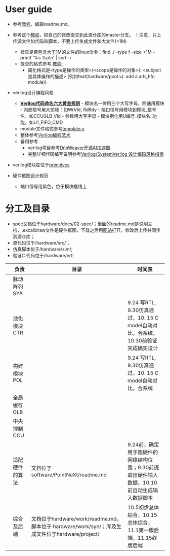 
# User guide
- 参考[教程](https://docs.github.com/cn/get-started/writing-on-github/getting-started-with-writing-and-formatting-on-github/basic-writing-and-formatting-syntax)，编辑readme.md。

- 参考这个[教程](https://developer.aliyun.com/article/604633)，把自己的修改提交到此源仓库的master分支。
！注意，只上传源文件如代码和脚本，不要上传生成文件和大文件(>1M)
  - 检查是否包含大于1M的文件的linux命令：find ./ -type f -size +1M -printf '%s %p\n' | sort -r
  - 提交的格式参考 [教程](https://www.cnblogs.com/daysme/p/7722474.html); 
    - 简化格式是<type是操作的类型>(<scope是操作的对象>): <subject是具体操作的描述> (例如feat(hardware/pool.v): add a arb_fifo module))
  

- verilog设计编程风格
  - **[Verilog代码命名六大黄金规则](https://mp.weixin.qq.com/s/oWlD29XnpDYwF3h5qvGI_Q)**
        - 模块名一律用三个大写字母，除通用模块
        - 内部信号用大驼峰：如WrVld, RdRdy
        - 端口信号用模块到模块_信号名，如CCUGLB_Vld
        - 参数用大写字母
        - 模块例化用U编号_模块名_功能，如U1_FIFO_CMD
  - module文件格式参考[template.v](hardware/src/primitives/template/template.v)
  - 整体参考[Verilog编程艺术](./hardware/docs/tutorial/0-Verilog编程艺术_compressed.pdf)
  - 备用参考
    - verilog项目参考[DnnWeaver开源AI加速器](https://github.com/zhouchch3/DNNWeaver/tree/master/hsharma35-dnnweaver.public/hsharma35-dnnweaver.public-6be20110b751/fpga/hardware/source)
    - 完整详细代码编写说明参考[Verilog/SystemVerilog 设计编码风格指南](https://verilogcodingstyle.readthedocs.io/en/latest/index.html)
- verilog模块库位于[primitives](/hardware/src/primitives)
- 硬件框图设计规范
    - 端口信号用紫色，位于模块框线上
    
# 分工及目录
- spec文档位于hardware/docs/02-spec/；里面的readme.md是说明文档，.excalidraw文件是硬件框图，下载之后用[网站](https://excalidraw.com/)打开，修改后上传并同步到源仓库；
- 源代码位于/hardware/src/；
- 仿真脚本位于/hardware/sim/;
- 验证C 代码位于/hardware/vrf;

|       | 负责              | 目录      | 时间表 |
| ----  | ----              | ----      |---- |
|       | 脉动阵列SYA       |           | |
|       | 池化模块CTR       |           |9.24 写RTL, 9.30仿真通过，10. 15 C model自动对比，合系统，10.30前验证完成确实设计 |
|       | 构建模块POL       |           |9.24 写RTL, 9.30仿真通过，10. 15 C model自动对比，合系统 |
|       | 全局缓存GLB       |
|       | 中央控制CCU       |           
|       | 适配硬件的算法    | 文档位于software/PointNeXt/readme.md | 9.24前，确定用于跑硬件的网络结构位宽；9.30前提取出硬件输入数据，10.10前自动生成输入数据脚本 |
|       | 综合及后端        | 文档位于hardware/work/readme.md，脚本位于 hardware/work/syn/；库及生成文件位于hardware/project/ | 10.5初步总体综合，10.15总体综合，11.1第一版后端，11.15终版后端|


